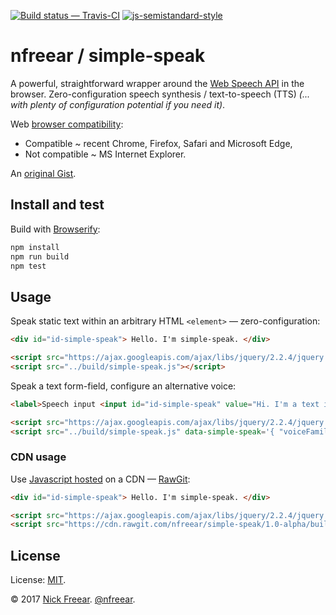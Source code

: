 
[![Build status — Travis-CI][travis-icon]][travis]
[![js-semistandard-style][semi-icon]][semi]


# nfreear / simple-speak

A powerful, straightforward wrapper around the [Web Speech API][w3c] in the browser.
Zero-configuration speech synthesis / text-to-speech (TTS)
_(... with plenty of configuration potential if you need it)_.

Web [browser compatibility][caniuse]:

* Compatible ~ recent Chrome, Firefox, Safari and Microsoft Edge,
* Not compatible ~ MS Internet Explorer.

An [original Gist][gist].

## Install and test

Build with [Browserify][]:

```sh
npm install
npm run build
npm test
```

## Usage

Speak static text within an arbitrary HTML `<element>` — zero-configuration:

```html
<div id="id-simple-speak"> Hello. I'm simple-speak. </div>

<script src="https://ajax.googleapis.com/ajax/libs/jquery/2.2.4/jquery.min.js"></script>
<script src="../build/simple-speak.js"></script>
```

Speak a text form-field, configure an alternative voice:

```html
<label>Speech input <input id="id-simple-speak" value="Hi. I'm a text input box!"></label>

<script src="https://ajax.googleapis.com/ajax/libs/jquery/2.2.4/jquery.min.js"></script>
<script src="../build/simple-speak.js" data-simple-speak='{ "voiceFamily": "Vicki" }'></script>
```

### CDN usage

Use [Javascript hosted][rel] on a CDN — [RawGit][]:

```html
<div id="id-simple-speak"> Hello. I'm simple-speak. </div>

<script src="https://ajax.googleapis.com/ajax/libs/jquery/2.2.4/jquery.min.js"></script>
<script src="https://cdn.rawgit.com/nfreear/simple-speak/1.0-alpha/build/simple-speak.js"></script>
```


## License

License: [MIT][].

© 2017 [Nick Freear][blog]. [@nfreear][].


[gh]: https://github.com/nfreear/simple-speak
[rel]: https://github.com/nfreear/simple-speak/releases "Work-in-progress! (Tagged release/ version)"
[@nfreear]: https://twitter.com/nfreear "Twitter: @nfreear"
[blog]: http://nick.freear.org.uk "Nick Freear's blog"
[moz]: https://developer.mozilla.org/en-US/docs/Web/API/SpeechSynthesis
[w3c]: https://dvcs.w3.org/hg/speech-api/raw-file/tip/webspeechapi.html
  "Web Speech API Specification (W3C). Editor's Draft: 6 June 2014."
[gist]: https://gist.github.com/nfreear/3e6255fe4283353e8aa2f62094ae91c9 "Gist: simple-speak.proto.js"
[gist-v]: https://gist.github.com/nfreear/4de02b347d61cb3650b89e11162d7d6a "Gist: get-voices.js.html"
[Browserify]: https://github.com/substack/browserify-handbook#introduction
[RawGit]: https://rawgit.com/
  "Serves Git files with the correct mime-type; content delivery network (CDN)"
[MIT]: https://nfreear.mit-license.org/2017#!-simple-speak "MIT License"
[caniuse]: https://caniuse.com/#feat=speech-synthesis "Check browser compatibility (caniuse)"
[travis]: https://travis-ci.org/nfreear/simple-speak
[travis-icon]: https://api.travis-ci.org/nfreear/simple-speak.svg
  "Build status – Travis-CI (NPM/eslint)"
[semi]: https://github.com/Flet/semistandard
[semi-icon]: https://img.shields.io/badge/code%20style-semistandard-brightgreen.svg?style=flat-square
  "Javascript coding style — 'semistandard'"

[stats-wp]: https://en.wikipedia.org/wiki/Usage_share_of_web_browsers#Summary_tables
[stats-3c]: https://www.w3counter.com/globalstats.php#!-April-2017
[trend-3c]: https://www.w3counter.com/trends

[End]: //
